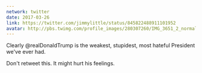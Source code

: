 ```yaml
---
network: twitter
date: 2017-03-26
link: https://twitter.com/jimmylittle/status/845822488911101952
avatar: http://pbs.twimg.com/profile_images/280307260/IMG_3651_2_normal.jpg
---
```


Clearly @realDonaldTrump is the weakest, stupidest, most hateful President we've ever had.

Don't retweet this. It might hurt his feelings.
